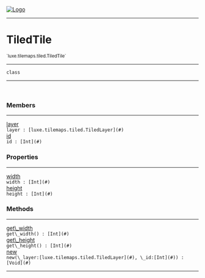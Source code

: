 
[![Logo](../../../../images/logo.png)](../../../../api/index.html)

---



<h1>TiledTile</h1>
<small>`luxe.tilemaps.tiled.TiledTile`</small>



---

`class`

---

&nbsp;
&nbsp;



<h3>Members</h3> <hr/><span class="member apipage">
                <a name="layer"><a class="lift" href="#layer">layer</a></a><div class="clear"></div><code class="signature apipage">layer : [luxe.tilemaps.tiled.TiledLayer](#)</code><br/></span>
            <span class="small_desc_flat"></span><span class="member apipage">
                <a name="id"><a class="lift" href="#id">id</a></a><div class="clear"></div><code class="signature apipage">id : [Int](#)</code><br/></span>
            <span class="small_desc_flat"></span>



<h3>Properties</h3> <hr/><span class="member apipage">
                <a name="width"><a class="lift" href="#width">width</a></a><div class="clear"></div><code class="signature apipage">width : [Int](#)</code><br/></span>
            <span class="small_desc_flat"></span><span class="member apipage">
                <a name="height"><a class="lift" href="#height">height</a></a><div class="clear"></div><code class="signature apipage">height : [Int](#)</code><br/></span>
            <span class="small_desc_flat"></span>



<h3>Methods</h3> <hr/><span class="method apipage">
            <a name="get_width"><a class="lift" href="#get_width">get\_width</a></a> <div class="clear"></div><code class="signature apipage">get\_width() : [Int](#)</code><br/><span class="small_desc_flat"></span>
        </span>
    <span class="method apipage">
            <a name="get_height"><a class="lift" href="#get_height">get\_height</a></a> <div class="clear"></div><code class="signature apipage">get\_height() : [Int](#)</code><br/><span class="small_desc_flat"></span>
        </span>
    <span class="method apipage">
            <a name="new"><a class="lift" href="#new">new</a></a> <div class="clear"></div><code class="signature apipage">new(\_layer:[luxe.tilemaps.tiled.TiledLayer](#)<span></span>, \_id:[Int](#)<span></span>) : [Void](#)</code><br/><span class="small_desc_flat"></span>
        </span>
    





---

&nbsp;
&nbsp;
&nbsp;
&nbsp;
